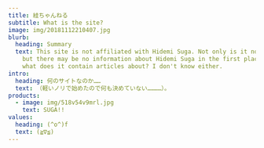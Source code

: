 ```yaml
---
title: 絓ちゃんねる
subtitle: What is the site?
image: img/20181112210407.jpg
blurb:
  heading: Summary
  text: This site is not affiliated with Hidemi Suga. Not only is it not related,
    but there may be no information about Hidemi Suga in the first place. So
    what does it contain articles about? I don't know either.
intro:
  heading: 何のサイトなのか……
  text: （軽いノリで始めたので何も決めていない…………）。
products:
  - image: img/518v54v9mrl.jpg
    text: SUGA!!
values:
  heading: (^o^)f
  text: (≧∇≦)
---
```

